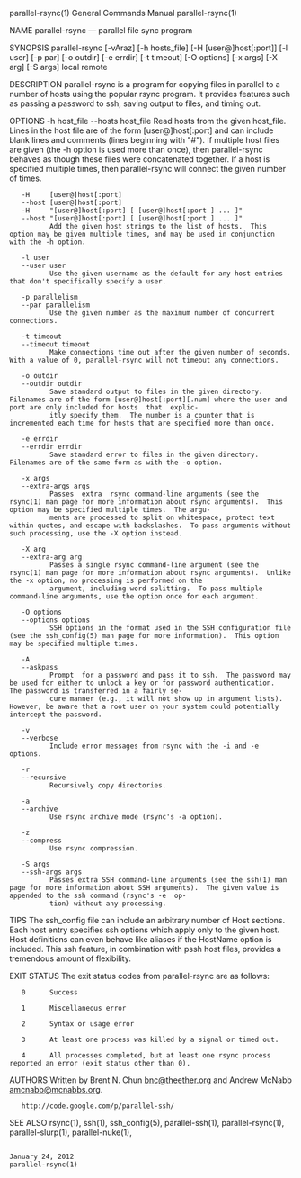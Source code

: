 parallel-rsync(1)                                                                 General Commands Manual                                                                parallel-rsync(1)

NAME
       parallel-rsync — parallel file sync program

SYNOPSIS
       parallel-rsync [-vAraz] [-h hosts_file] [-H [user@]host[:port]] [-l user] [-p par] [-o outdir] [-e errdir] [-t timeout] [-O options] [-x args] [-X arg] [-S args] local remote

DESCRIPTION
       parallel-rsync  is  a  program  for copying files in parallel to a number of hosts using the popular rsync program.  It provides features such as passing a password to ssh, saving
       output to files, and timing out.

OPTIONS
       -h host_file
       --hosts host_file
              Read hosts from the given host_file.  Lines in the host file are of the form [user@]host[:port] and can include blank lines and comments (lines  beginning  with  "#").   If
              multiple  host files are given (the -h option is used more than once), then parallel-rsync behaves as though these files were concatenated together.  If a host is specified
              multiple times, then parallel-rsync will connect the given number of times.

       -H     [user@]host[:port]
       --host [user@]host[:port]
       -H     "[user@]host[:port] [ [user@]host[:port ] ... ]"
       --host "[user@]host[:port] [ [user@]host[:port ] ... ]"
              Add the given host strings to the list of hosts.  This option may be given multiple times, and may be used in conjunction with the -h option.

       -l user
       --user user
              Use the given username as the default for any host entries that don't specifically specify a user.

       -p parallelism
       --par parallelism
              Use the given number as the maximum number of concurrent connections.

       -t timeout
       --timeout timeout
              Make connections time out after the given number of seconds.  With a value of 0, parallel-rsync will not timeout any connections.

       -o outdir
       --outdir outdir
              Save standard output to files in the given directory.  Filenames are of the form [user@]host[:port][.num] where the user and port are only included for hosts  that  explic‐
              itly specify them.  The number is a counter that is incremented each time for hosts that are specified more than once.

       -e errdir
       --errdir errdir
              Save standard error to files in the given directory.  Filenames are of the same form as with the -o option.

       -x args
       --extra-args args
              Passes  extra  rsync command-line arguments (see the rsync(1) man page for more information about rsync arguments).  This option may be specified multiple times.  The argu‐
              ments are processed to split on whitespace, protect text within quotes, and escape with backslashes.  To pass arguments without such processing, use the -X option instead.

       -X arg
       --extra-arg arg
              Passes a single rsync command-line argument (see the rsync(1) man page for more information about rsync arguments).  Unlike the -x option, no processing is performed on the
              argument, including word splitting.  To pass multiple command-line arguments, use the option once for each argument.

       -O options
       --options options
              SSH options in the format used in the SSH configuration file (see the ssh_config(5) man page for more information).  This option may be specified multiple times.

       -A
       --askpass
              Prompt  for a password and pass it to ssh.  The password may be used for either to unlock a key or for password authentication.  The password is transferred in a fairly se‐
              cure manner (e.g., it will not show up in argument lists).  However, be aware that a root user on your system could potentially intercept the password.

       -v
       --verbose
              Include error messages from rsync with the -i and -e options.

       -r
       --recursive
              Recursively copy directories.

       -a
       --archive
              Use rsync archive mode (rsync's -a option).

       -z
       --compress
              Use rsync compression.

       -S args
       --ssh-args args
              Passes extra SSH command-line arguments (see the ssh(1) man page for more information about SSH arguments).  The given value is appended to the ssh command (rsync's -e  op‐
              tion) without any processing.

TIPS
       The  ssh_config file can include an arbitrary number of Host sections.  Each host entry specifies ssh options which apply only to the given host.  Host definitions can even behave
       like aliases if the HostName option is included.  This ssh feature, in combination with pssh host files, provides a tremendous amount of flexibility.

EXIT STATUS
       The exit status codes from parallel-rsync are as follows:

       0      Success

       1      Miscellaneous error

       2      Syntax or usage error

       3      At least one process was killed by a signal or timed out.

       4      All processes completed, but at least one rsync process reported an error (exit status other than 0).

AUTHORS
       Written by Brent N. Chun <bnc@theether.org> and Andrew McNabb <amcnabb@mcnabbs.org>.

       http://code.google.com/p/parallel-ssh/

SEE ALSO
       rsync(1), ssh(1), ssh_config(5), parallel-ssh(1), parallel-rsync(1), parallel-slurp(1), parallel-nuke(1),

                                                                                     January 24, 2012                                                                    parallel-rsync(1)

